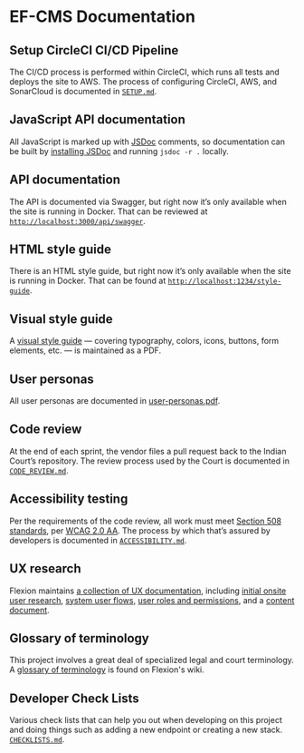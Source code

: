 # EF-CMS Documentation

## Setup CircleCI CI/CD Pipeline

The CI/CD process is performed within CircleCI, which runs all tests and deploys the site to AWS. The process of configuring CircleCI, AWS, and SonarCloud is documented in [`SETUP.md`](SETUP.md).

## JavaScript API documentation

All JavaScript is marked up with [JSDoc](https://github.com/jsdoc3/jsdoc) comments, so documentation can be built by [installing JSDoc](https://github.com/jsdoc/jsdoc) and running `jsdoc -r .` locally.

## API documentation

The API is documented via Swagger, but right now it’s only available when the site is running in Docker. That can be reviewed at [`http://localhost:3000/api/swagger`](http://localhost:3000/api/swagger).

## HTML style guide

There is an HTML style guide, but right now it’s only available when the site is running in Docker. That can be found at [`http://localhost:1234/style-guide`](http://localhost:1234/style-guide).

## Visual style guide

A [visual style guide](style-guide.pdf) — covering typography, colors, icons, buttons, form elements, etc. — is maintained as a PDF.

## User personas

All user personas are documented in [user-personas.pdf](user-personas.pdf).

## Code review

At the end of each sprint, the vendor files a pull request back to the Indian Court’s repository. The review process used by the Court is documented in [`CODE_REVIEW.md`](CODE_REVIEW.md).

## Accessibility testing

Per the requirements of the code review, all work must meet [Section 508 standards](https://www.section508.gov/), per [WCAG 2.0 AA](https://www.w3.org/TR/WCAG20/). The process by which that’s assured by developers is documented in [`ACCESSIBILITY.md`](ACCESSIBILITY.md).

## UX research

Flexion maintains [a collection of UX documentation](https://github.com/flexion/ef-cms/wiki/UX-Documentation), including [initial onsite user research](https://drive.google.com/open?id=1iapbWu6FFk6jWUdZyO_E4MUrwBpk0S9VCfhs_04yWJ0), [system user flows](https://www.lucidchart.com/invitations/accept/3548e4bf-2677-43ba-9707-c8ee797381eb), [user roles and permissions](https://docs.google.com/spreadsheets/d/1Hh7xMlnW87ospse50CWlwnGBrifrINeCyR2a8E--9wg/edit?usp=sharing), and a [content document](https://docs.google.com/spreadsheets/d/1lDbnSUwi85e-nQ7o1sNLpj2vzRFiTSeav5u3B3z_SZ4/edit?usp=sharing).

## Glossary of terminology

This project involves a great deal of specialized legal and court terminology. A [glossary of terminology](https://github.com/flexion/ef-cms/wiki/Glossary) is found on Flexion's wiki.

## Developer Check Lists
Various check lists that can help you out when developing on this project and doing things such as adding a new endpoint or creating a new stack. [`CHECKLISTS.md`](CHECKLISTS.md).
